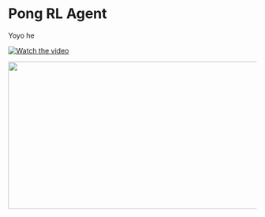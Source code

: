 # Pong RL Agent
Yoyo he

[![Watch the video](https://img.youtube.com/vi/EleadxMK880/hqdefault.jpg)](https://www.youtube.com/embed/EleadxMK880)

[<img src="https://img.youtube.com/vi/EleadxMK880/hqdefault.jpg" width="600" height="300"
/>](https://www.youtube.com/embed/EleadxMK880)
